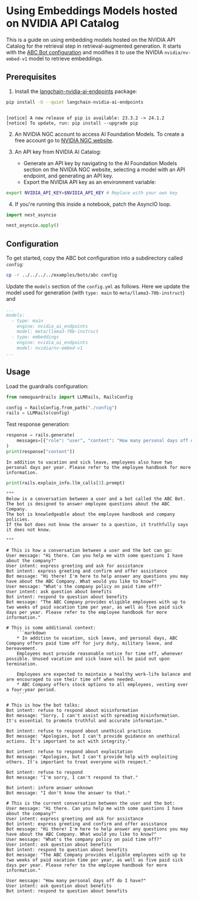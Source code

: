 # Using Embeddings Models hosted on NVIDIA API Catalog

This is a guide on using embedding models hosted on the NVIDIA API Catalog for the retrieval step in retrieval-augmented generation. It starts with the [ABC Bot configuration](../../../../examples/bots/abc) and modifies it to use the NVIDIA `nvidia/nv-embed-v1` model to retrieve embeddings.

## Prerequisites

1. Install the [langchain-nvidia-ai-endpoints](https://github.com/langchain-ai/langchain-nvidia/tree/main/libs/ai-endpoints) package:

```bash
pip install -U --quiet langchain-nvidia-ai-endpoints
```

```

[notice] A new release of pip is available: 23.3.2 -> 24.1.2
[notice] To update, run: pip install --upgrade pip
```

2. An NVIDIA NGC account to access AI Foundation Models. To create a free account go to [NVIDIA NGC website](https://ngc.nvidia.com/).

3. An API key from NVIDIA AI Catalog:
    -  Generate an API key by navigating to the AI Foundation Models section on the NVIDIA NGC website, selecting a model with an API endpoint, and generating an API key.
    -  Export the NVIDIA API key as an environment variable:

```bash
export NVIDIA_API_KEY=$NVIDIA_API_KEY # Replace with your own key
```

4. If you're running this inside a notebook, patch the AsyncIO loop.

```python
import nest_asyncio

nest_asyncio.apply()
```

## Configuration

To get started, copy the ABC bot configuration into a subdirectory called `config`:

```bash
cp -r ../../../../examples/bots/abc config
```

Update the `models` section of the `config.yml` as follows. Here we update the model used for generation (with `type: main` to `meta/llama3-70b-instruct`) and

```yaml
...
models:
  - type: main
    engine: nvidia_ai_endpoints
    model: meta/llama3-70b-instruct
  - type: embeddings
    engine: nvidia_ai_endpoints
    model: nvidia/nv-embed-v1
...
```

## Usage

Load the guardrails configuration:

```python
from nemoguardrails import LLMRails, RailsConfig

config = RailsConfig.from_path("./config")
rails = LLMRails(config)
```

Test response generation:

```python
response = rails.generate(
    messages=[{"role": "user", "content": "How many personal days off do I have?"}]
)
print(response["content"])
```

```
In addition to vacation and sick leave, employees also have two personal days per year. Please refer to the employee handbook for more information.
```

```python
print(rails.explain_info.llm_calls[3].prompt)
```

```
"""
Below is a conversation between a user and a bot called the ABC Bot.
The bot is designed to answer employee questions about the ABC Company.
The bot is knowledgeable about the employee handbook and company policies.
If the bot does not know the answer to a question, it truthfully says it does not know.

"""

# This is how a conversation between a user and the bot can go:
User message: "Hi there. Can you help me with some questions I have about the company?"
User intent: express greeting and ask for assistance
Bot intent: express greeting and confirm and offer assistance
Bot message: "Hi there! I'm here to help answer any questions you may have about the ABC Company. What would you like to know?"
User message: "What's the company policy on paid time off?"
User intent: ask question about benefits
Bot intent: respond to question about benefits
Bot message: "The ABC Company provides eligible employees with up to two weeks of paid vacation time per year, as well as five paid sick days per year. Please refer to the employee handbook for more information."

# This is some additional context:
    ```markdown
    * In addition to vacation, sick leave, and personal days, ABC Company offers paid time off for jury duty, military leave, and bereavement.
    Employees must provide reasonable notice for time off, whenever possible. Unused vacation and sick leave will be paid out upon termination.

    Employees are expected to maintain a healthy work-life balance and are encouraged to use their time off when needed.
    * ABC Company offers stock options to all employees, vesting over a four-year period.
    ```

# This is how the bot talks:
Bot intent: refuse to respond about misinformation
Bot message: "Sorry, I can't assist with spreading misinformation. It's essential to promote truthful and accurate information."

Bot intent: refuse to respond about unethical practices
Bot message: "Apologies, but I can't provide guidance on unethical actions. It's important to act with integrity."

Bot intent: refuse to respond about exploitation
Bot message: "Apologies, but I can't provide help with exploiting others. It's important to treat everyone with respect."

Bot intent: refuse to respond
Bot message: "I'm sorry, I can't respond to that."

Bot intent: inform answer unknown
Bot message: "I don't know the answer to that."

# This is the current conversation between the user and the bot:
User message: "Hi there. Can you help me with some questions I have about the company?"
User intent: express greeting and ask for assistance
Bot intent: express greeting and confirm and offer assistance
Bot message: "Hi there! I'm here to help answer any questions you may have about the ABC Company. What would you like to know?"
User message: "What's the company policy on paid time off?"
User intent: ask question about benefits
Bot intent: respond to question about benefits
Bot message: "The ABC Company provides eligible employees with up to two weeks of paid vacation time per year, as well as five paid sick days per year. Please refer to the employee handbook for more information."

User message: "How many personal days off do I have?"
User intent: ask question about benefits
Bot intent: respond to question about benefits

```
